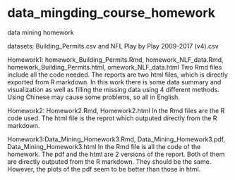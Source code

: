 # data_mingding_course_homework
data mining homework

datasets: Building_Permits.csv and NFL Play by Play 2009-2017 (v4).csv

Homework1: homework_Building_Permits.Rmd, homework_NLF_data.Rmd, homework_Building_Permits.html, omework_NLF_data.html
  Two Rmd files include all the code needed. The reports are two html files, which is directly exported from R markdown. In this work there is some data summary and visualization as well as filling the missing data using 4 different methods.
  Using Chinese may cause some problems, so all in English.

Homework2: Homework2.Rmd, Homework2.html
  In the Rmd files are the R code used. The html file is the reprot which outputed directly from the R markdown.

Homework3:Data_Mining_Homework3.Rmd, Data_Mining_Homework3.pdf, Data_Mining_Homework3.html
  In the Rmd file is all the code of the homework. The pdf and the html are 2 versions of the report. Both of them are directly outputed from the R markdown. They should be the same. However, the plots of the pdf seem to be better than those in html.
